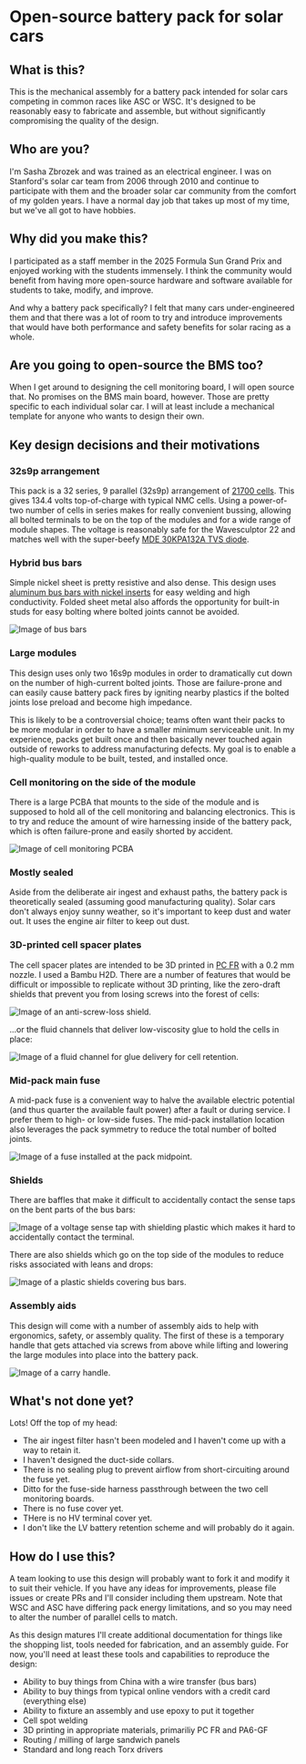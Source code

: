 # Open-source battery pack for solar cars

## What is this?
This is the mechanical assembly for a battery pack intended for solar cars competing in common races like ASC or WSC. It's designed to be reasonably easy to fabricate and assemble, but without significantly compromising the quality of the design.

## Who are you?
I'm Sasha Zbrozek and was trained as an electrical engineer. I was on Stanford's solar car team from 2006 through 2010 and continue to participate with them and the broader solar car community from the comfort of my golden years. I have a normal day job that takes up most of my time, but we've all got to have hobbies.

## Why did you make this?
I participated as a staff member in the 2025 Formula Sun Grand Prix and enjoyed working with the students immensely. I think the community would benefit from having more open-source hardware and software available for students to take, modify, and improve.

And why a battery pack specifically? I felt that many cars under-engineered them and that there was a lot of room to try and introduce improvements that would have both performance and safety benefits for solar racing as a whole.

## Are you going to open-source the BMS too?
When I get around to designing the cell monitoring board, I will open source that. No promises on the BMS main board, however. Those are pretty specific to each individual solar car. I will at least include a mechanical template for anyone who wants to design their own.

## Key design decisions and their motivations
### 32s9p arrangement
This pack is a 32 series, 9 parallel (32s9p) arrangement of [21700 cells](https://www.molicel.com/wp-content/uploads/Product-Data-Sheet-of-INR-21700-P50B-80122.pdf). This gives 134.4 volts top-of-charge with typical NMC cells. Using a power-of-two number of cells in series makes for really convenient bussing, allowing all bolted terminals to be on the top of the modules and for a wide range of module shapes. The voltage is reasonably safe for the Wavesculptor 22 and matches well with the super-beefy [MDE 30KPA132A TVS diode](https://mm.digikey.com/Volume0/opasdata/d220001/medias/docus/4180/30KPA_Series.pdf).

### Hybrid bus bars
Simple nickel sheet is pretty resistive and also dense. This design uses [aluminum bus bars with nickel inserts](https://www.everbestbattery.com/index.php?m=home&c=View&a=index&aid=171) for easy welding and high conductivity. Folded sheet metal also affords the opportunity for built-in studs for easy bolting where bolted joints cannot be avoided.

![Image of bus bars](assets/images/hybrid-bus-bars.jpg)

### Large modules
This design uses only two 16s9p modules in order to dramatically cut down on the number of high-current bolted joints. Those are failure-prone and can easily cause battery pack fires by igniting nearby plastics if the bolted joints lose preload and become high impedance.

This is likely to be a controversial choice; teams often want their packs to be more modular in order to have a smaller minimum serviceable unit. In my experience, packs get built once and then basically never touched again outside of reworks to address manufacturing defects. My goal is to enable a high-quality module to be built, tested, and installed once.

### Cell monitoring on the side of the module
There is a large PCBA that mounts to the side of the module and is supposed to hold all of the cell monitoring and balancing electronics. This is to try and reduce the amount of wire harnessing inside of the battery pack, which is often failure-prone and easily shorted by accident.

![Image of cell monitoring PCBA](assets/images/cell-monitor-pcba.jpg)

### Mostly sealed
Aside from the deliberate air ingest and exhaust paths, the battery pack is theoretically sealed (assuming good manufacturing quality). Solar cars don't always enjoy sunny weather, so it's important to keep dust and water out. It uses the engine air filter to keep out dust.

### 3D-printed cell spacer plates
The cell spacer plates are intended to be 3D printed in [PC FR](https://us.store.bambulab.com/products/pc-fr) with a 0.2 mm nozzle. I used a Bambu H2D. There are a number of features that would be difficult or impossible to replicate without 3D printing, like the zero-draft shields that prevent you from losing screws into the forest of cells:

![Image of an anti-screw-loss shield.](assets/images/anti-screw-loss-shield.jpg)

...or the fluid channels that deliver low-viscosity glue to hold the cells in place:

![Image of a fluid channel for glue delivery for cell retention.](assets/images/glue-injection-path.jpg)


### Mid-pack main fuse
A mid-pack fuse is a convenient way to halve the available electric potential (and thus quarter the available fault power) after a fault or during service. I prefer them to high- or low-side fuses. The mid-pack installation location also leverages the pack symmetry to reduce the total number of bolted joints.

![Image of a fuse installed at the pack midpoint.](assets/images/mid-pack-fuse.jpg)

### Shields
There are baffles that make it difficult to accidentally contact the sense taps on the bent parts of the bus bars:

![Image of a voltage sense tap with shielding plastic which makes it hard to accidentally contact the terminal.](assets/images/shielded-cell-tap.jpg)

There are also shields which go on the top side of the modules to reduce risks associated with leans and drops:

![Image of a plastic shields covering bus bars.](assets/images/top-shield.jpg)

### Assembly aids
This design will come with a number of assembly aids to help with ergonomics, safety, or assembly quality. The first of these is a temporary handle that gets attached via screws from above while lifting and lowering the large modules into place into the battery pack.

![Image of a carry handle.](assets/images/temporary-carry-handle.jpg)

## What's not done yet?
Lots! Off the top of my head:
- The air ingest filter hasn't been modeled and I haven't come up with a way to retain it.
- I haven't designed the duct-side collars.
- There is no sealing plug to prevent airflow from short-circuiting around the fuse yet.
- Ditto for the fuse-side harness passthrough between the two cell monitoring boards.
- There is no fuse cover yet.
- THere is no HV terminal cover yet.
- I don't like the LV battery retention scheme and will probably do it again.

## How do I use this?
A team looking to use this design will probably want to fork it and modify it to suit their vehicle. If you have any ideas for improvements, please file issues or create PRs and I'll consider including them upstream. Note that WSC and ASC have differing pack energy limitations, and so you may need to alter the number of parallel cells to match.

As this design matures I'll create additional documentation for things like the shopping list, tools needed for fabrication, and an assembly guide. For now, you'll need at least these tools and capabilities to reproduce the design:

- Ability to buy things from China with a wire transfer (bus bars)
- Ability to buy things from typical online vendors with a credit card (everything else)
- Ability to fixture an assembly and use epoxy to put it together
- Cell spot welding
- 3D printing in appropriate materials, primariliy PC FR and PA6-GF
- Routing / milling of large sandwich panels
- Standard and long reach Torx drivers
